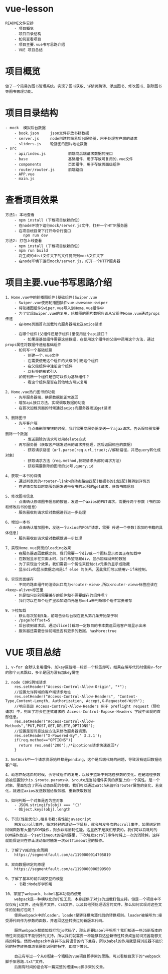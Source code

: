 # vue-lesson
	README文件安排
		- 项目概览
		- 项目目录结构
		- 如何查看项目
		- 项目主要.vue书写思路介绍
		- VUE 项目总结

# 项目概览
	做了一个简易的图书管理系统。实现了图书获取、详情页跳转、添加图书、修改图书、删除图书等图书管理功能。

# 项目目录结构

	- mock 	模拟后台数据
		- book.json		json文件存放书籍数据
		- server.js		node创建的简易后台服务器，用于处理客户端的请求
		- sliders.js	轮播图的图片地址数据
	- src
		- api/index.js			前端向后端请求数据的接口
		- base					基础组件，用于存放可复用的.vue文件
		- components			页面组件，用于存放页面级组件
		- router/router.js		前端路由
		- APP.vue
		- main.js
		
# 查看项目效果
	方法1: 本地查看
		- npm install (下载项目依赖的包)
		- 在node环境下运行mock/server.js文件，打开一个HTTP服务器
		- 在项目根目录下打开命令行窗口
			npm run dev
	方法2: 打包上线查看
		- npm install (下载项目依赖的包)
		- npm run build
		- 将生成的dist文件夹下的文件拷贝到mock文件夹下
		- 在node环境下运行mock/server.js，打开一个HTTP服务器
		
# 项目主要.vue书写思路介绍
	
	
	1、Home.vue中的轮播图组件(基础组件)Swiper.vue
		- Swiper.vue使用轮播图插件vue-awesome-swiper
		- 将轮播图组件Swiper.vue导入到Home.vue组件中
		- 为了实现Swiper.vue的复用，轮播图的图片数据应该从父组件Home.vue通过props传递
		- 在Home页面首次加载时向服务器端发送axios请求
		
		- 在哪个组件(父组件还是子组件)里使用这个api接口？
			- 如果是基础组件需要这些数据，在使用这个组件的父级中调用这个方法，通过props属性将数据传递给基础组件
		- 如何写一个基础组建
			- 创建一个.vue文件
			- 在需要使用这个组件的父级中引用这个组件
			- 在父级组件中注册这个组件
			- 以标签的形式引入
		- 如何判断一个组件是否可以作为基础组件？
			- 看这个组件是否在其他地方可以复用
			
	2、Home.vue热门图书的功能
		- 先写服务器端，确保数据能正常返回
		- 增加api接口方法，实现调取数据的功能
		- 在首次加载页面的时候通过axios向服务器发送get请求
	  
	3、删除图书
		- 先写客户端
	    	- 当点击删除按钮的时候，我们需要向服务器发送一个ajax请求，告诉服务器我要删除一个数据
	    	- 发送删除的请求可以用delete方式
		- 再写服务器（获取客户端发过来的请求并处理，然后返回相应的数据）
	    	- 获取请求路径（url.parse(req.url,true);//解析路径，并把query转化成对象）
    		- 获取请求方法（req.method,获取请求头部的请求方法）
    		- 获取需要删除的图书的id号,query.id

	4、获取一本书的详情
		- 通过列表页的<router-link>的动态路由匹配(根据书的id匹配)跳转到详情页
		- 在详情页加载时向服务器发送带有书的id号的get请求，获取书籍信息

	5、修改图书信息
		- 点击确认修改图书信息的按钮，发送一个axios的PUT请求，需要传两个参数（书的ID和修改后书的信息）
		- 服务器收到请求后对数据进行进一步处理

	6、增加一本书
		- 点击确认增加图书，发送一个axios的POST请求，需要 传递一个参数(添加的书籍的具体信息)
		- 服务器收到请求后对数据做进一步处理
	
	7、实现Home.vue页面的loading效果
		- 在服务器返回数据之前，我们需要一个div或一个图标显示页面正在加载中
		- 在数据显示在页面上时，我们希望隐藏div，显示加载回来的数据
		- 为了实现这个效果，我们需要一个属性来控制div元素的显示或隐藏
		- 显示div和显示数据之间是if else 的关系，因此我们可以使用v-if来控制。
		
	8、实现页面缓存
		- 不同的路由组件的渲染出口均为<router-view>,所以<router-view>标签应该在<keep-alive>标签里
		- 但是如何识别需要缓存的组件和不需要缓存的组件呢？
		- 我们可以在每个组件里添加路由元信息meta来判断哪个组件需要缓存

	9、下拉加载
		- 默认每次加载5条，前端告诉后台现在要从第几条开始架子啊
		- /page?offset=5
		- 后台收到请求后，通过slice()截取一定数目的书本数返回给客户端显示出来
		- 服务器还需要告诉前端是否有更多的数据，hasMore:true
		
# VUE 项目总结

	1、v-for 会默认复用组件，加key属性唯一标识一个标签即可。如果在编写代码时使用v-for的那个元素飘红，多半是因为没有加key属性

	2、node CORS跨域请求	
		res.setHeader("Access-Control-Allow-Origin", "*");
		//设置允许跨域的客户端请求地址 
		res.setHeader("Access-Control-Allow-Headers", "Content-Type,Content-Length, Authorization, Accept,X-Requested-With");
		//响应首部 Access-Control-Allow-Headers 用于 preflight request（预检请求）中，列出了将会在正式请求的 Access-Control-Expose-Headers 字段中出现的首部信息。
		res.setHeader("Access-Control-Allow-Methods","PUT,POST,GET,DELETE,OPTIONS");
		//设置是否同意这些方法来修改服务器资源。
		res.setHeader("X-Powered-By",' 3.2.1');
		if(req.method=="OPTIONS"){
		  return res.end('200');/*让options请求快速返回*/
		}

	3、NetWork中一个请求资源始终都是pending，这个是后端代码的问题，导致没有返回数据给客户端。

	4、动态匹配路由的时候，会导致组件的复用，以致于监听不到路径参数的变化。但是路径参数会被设置到this.$route.params中，$route是当前组件实例的原型上的一个属性，是一个对象，里面包含了所有动态匹配的参数。我们可以通过watch来监听$router属性的变化，若变化，就通过axios发送数据给服务器，重新获取数据

	5、如何判断一个对象是否为空对象
		- JSON.stringify(obj) === "{}"
		- Object.keys(obj).length
		
	6、节流(性能优化),相关书籍:高性能javascript
		触发scroll事件，每次轻轻的滚动一下鼠标，就会触发多次的scroll事件，如果绑定的回调函数有大量的DOM操作，则会非常消耗性能。这显然不是我们想要的。我们可以将耗时的DOM操作放进一个setTimeout的定时器里，下次触发scroll事件时将上一次的消除掉。这样就能保证只在停止滚动条时触发一次setTimeout里的操作。

	7、了解了VUE的生命周期
		https://segmentfault.com/a/1190000014705819
	
	8、双向数据绑定的原理
		https://segmentfault.com/a/1190000006599500
	
	9、了解了基本的前后端交互的模型
		- 书籍:Node即学即用
		
	10、掌握了webpack、babel基本功能的使用
		webpack是一种模块化的打包工具，本身提供了对js的加载打包支持。但是一个项目中不仅仅有js文件，还有图片文件、CSS文件、以及其他预处理语言的文件，那么如何实现对这些文件的加载打包呢？
		使用webpack中的loader。loader是转译模块源代码的转换规则。loader被编写为:接受源代码作为参数的函数，并返回这些转换过的新版本代码。
		
		既然webpack都能加载打包js代码了，那么还要babel干嘛呢？我们知道一些JS新版本的特性浏览器并不能很好的支持，所以我们就需要一种能够将这些新特性转换成当前浏览器能够支持的特性。然而webpack本身并不支持语言的向下兼容，所以babel的作用就是将浏览器不能识别的特性转换成浏览器能识别的特性，即向下兼容。
		
		自己有写过一个从0搭建一个粗糙的vue项目脚手架的思路，可以看根目录下的"webpack脚手架思路.txt"文件。
		后面有时间的话会写一篇完整的搭建vue脚手架的文章。
		
		
		

	

		

	